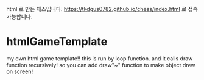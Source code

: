 html 로 만든 체스입니다.
https://tkdgus0782.github.io/chess/index.html 로 접속가능합니다.




# htmlGameTemplate

my own html game template!!
this is run by loop function. and it calls draw function recursively!
so you can add draw"~" function to make object drew on screen!
